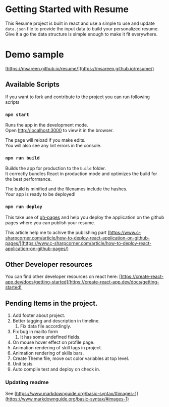 # Getting Started with Resume

This Resume project is built in react and use a simple to use and update `data.json` file to provide the input data to build your personalized resume.
Give it a go the data structure is simple enough to make it fit everywhere.

# Demo sample 

[https://msareen.github.io/resume/](https://msareen.github.io/resume/)

## Available Scripts

If you want to fork and contribute to the project you can run following scripts

### `npm start`

Runs the app in the development mode.\
Open [http://localhost:3000](http://localhost:3000) to view it in the browser.

The page will reload if you make edits.\
You will also see any lint errors in the console.

### `npm run build`

Builds the app for production to the `build` folder.\
It correctly bundles React in production mode and optimizes the build for the best performance.

The build is minified and the filenames include the hashes.\
Your app is ready to be deployed!

### `npm run deploy`

This take use of [gh-pages](https://www.npmjs.com/package/gh-pages) and help you deploy the application on the github pages where you can publish your resume.

This article help me to achive the publishing part [https://www.c-sharpcorner.com/article/how-to-deploy-react-application-on-github-pages/](https://www.c-sharpcorner.com/article/how-to-deploy-react-application-on-github-pages/)

## Other Developer resources

You can find other developer resources on react here: [https://create-react-app.dev/docs/getting-started](https://create-react-app.dev/docs/getting-started)

## Pending Items in the project.

1. Add footer about project.
1. Better tagging and description in timeline.
    1. Fix data file accordingly.
1. Fix bug in mailto form
    1. It has some undefined fields.
1. On mouse hover effect on profile page.
1. Animation rendering of skill tags in project.
1. Animation rendering of skills bars.
1. Create Theme file, move out color variables at top level.
1. Unit tests
1. Auto compile test and deploy on check in.



### Updating readme 

See [https://www.markdownguide.org/basic-syntax/#images-1](https://www.markdownguide.org/basic-syntax/#images-1)
